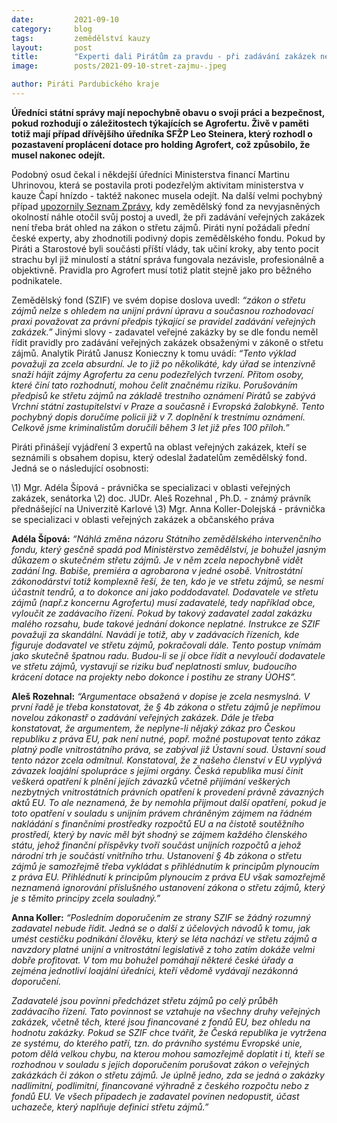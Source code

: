 ```yaml
---
date:         2021-09-10
category:     blog
tags:         zemědělství kauzy
layout:       post
title:        "Experti dali Pirátům za pravdu - při zadávání zakázek nelze ignorovat střet zájmů"
image:        posts/2021-09-10-stret-zajmu-.jpeg

author: Piráti Pardubického kraje
---  
```


**Úředníci státní správy mají nepochybně obavu o svoji práci a bezpečnost, pokud rozhodují o záležitostech týkajících se Agrofertu. Živě v paměti totiž mají případ dřívějšího úředníka SFŽP Leo Steinera, který rozhodl o pozastavení proplácení dotace pro holding Agrofert, což způsobilo, že musel nakonec odejít.**

Podobný osud čekal i někdejší úředníci Ministerstva financí Martinu Uhrinovou, která se postavila proti podezřelým aktivitam ministerstva v kauze Čapí hnízdo - taktéž nakonec musela odejít. Na další velmi pochybný případ [upozornily Seznam Zprávy](https://www.seznamzpravy.cz/clanek/pozor-na-babisuv-stret-zajmu-napsal-fond-zemedelcum-za-mesic-otocil-173340), kdy zemědělský fond za nevyjasněných okolností náhle otočil svůj postoj a uvedl, že při zadávání veřejných zakázek není třeba brát ohled na zákon o střetu zájmů. Piráti nyní požádali přední české experty, aby zhodnotili podivný dopis zemědělského fondu. Pokud by Piráti a Starostové byli součásti příští vlády, tak učiní kroky, aby tento pocit strachu byl již minulostí a státní správa fungovala nezávisle, profesionálně a objektivně. Pravidla pro Agrofert musí totiž platit stejně jako pro běžného podnikatele. 

Zemědělský fond (SZIF) ve svém dopise doslova uvedl: *“zákon o střetu zájmů nelze s ohledem na unijní právní úpravu a současnou rozhodovací praxi považovat za právní předpis týkající se pravidel zadávání veřejných zakázek.”* Jinými slovy - zadavatel veřejné zakázky by se dle fondu neměl řídit pravidly pro zadávání veřejných zakázek obsaženými v zákoně o střetu zájmů. Analytik Pirátů Janusz Konieczny k tomu uvádí: *“Tento výklad považuji za zcela absurdní. Je to již po několikáté, kdy úřad se intenzivně snaží hájit zájmy Agrofertu za cenu podezřelých tvrzení. Přitom osoby, které činí tato rozhodnutí, mohou čelit značnému riziku. Porušováním předpisů ke střetu zájmů na základě trestního oznámení Pirátů se zabývá Vrchní státní zastupitelství v Praze a současně i Evropská žalobkyně. Tento pochybný dopis doručíme policii již v 7. doplnění k trestnímu oznámení. Celkově jsme kriminalistům doručili během 3 let již přes 100 příloh.”*

Piráti přinášejí vyjádření 3 expertů na oblast veřejných zakázek, kteří se seznámili s obsahem dopisu, který odeslal žadatelům zemědělský fond. Jedná se o následující osobnosti:

\1) Mgr. Adéla Šípová - právnička se specializaci v oblasti veřejných zakázek, senátorka
\2) doc. JUDr. Aleš Rozehnal , Ph.D. - známý právník přednášející na Univerzitě Karlové 
\3) Mgr. Anna Koller-Dolejská - právnička se specializaci v oblasti veřejných zakázek a občanského práva

**Adéla Šípová:** *“Náhlá změna názoru Státního zemědělského intervenčního fondu, který gesčně spadá pod Ministërstvo zemědělství, je bohužel jasným důkazem o skutečném střetu zájmů. Je v něm zcela nepochybně vidět zadání Ing. Babiše, premiéra a agrobarona v jedné osobě. Vnitrostátní zákonodárství totiž komplexně řeší, že ten, kdo je ve střetu zájmů, se nesmí účastnit tendrů, a to dokonce ani jako poddodavatel. Dodavatele ve střetu zájmů (např.z koncernu Agrofertu) musí zadavatelé, tedy například obce, vyloučit ze zadávacího řízení. Pokud by takový zadavatel zadal zakázku malého rozsahu, bude takové jednání dokonce neplatné. Instrukce ze SZIF považuji za skandální. Navádí je totiž, aby v zadávacích řízeních, kde figuruje dodavatel ve střetu zájmů, pokračovali dále. Tento postup vnímám jako skutečně špatnou radu. Budou-li se jí obce řídit a nevyloučí dodavatele ve střetu zájmů, vystavují se riziku buď neplatnosti smluv, budoucího krácení dotace na projekty nebo dokonce i postihu ze strany ÚOHS”.*

**Aleš Rozehnal:** *“Argumentace obsažená v dopise je zcela nesmyslná. V první řadě je třeba konstatovat, že § 4b zákona o střetu zájmů je nepřímou novelou zákonastř o zadávání veřejných zakázek. Dále je třeba konstatovat, že argumentem, že neplyne-li nějaký zákaz pro Českou republiku z práva EU, pak není nutné, popř. možné postupovat tento zákaz platný podle vnitrostátního práva, se zabýval již Ústavní soud. Ústavní soud tento názor zcela odmítnul. Konstatoval, že z našeho členství v EU vyplývá závazek loajální spolupráce s jejími orgány. Česká republika musí činit veškerá opatření k plnění jejích závazků včetně přijímání veškerých nezbytných vnitrostátních právních opatření k provedení právně závazných aktů EU. To ale neznamená, že by nemohla přijmout další opatření, pokud je toto opatření v souladu s unijním právem chráněným zájmem na řádném nakládání s finančními prostředky rozpočtů EU a na čistotě soutěžního prostředí, který by navíc měl být shodný se zájmem každého členského státu, jehož finanční příspěvky tvoří součást unijních rozpočtů a jehož národní trh je součástí vnitřního trhu. Ustanovení § 4b zákona o střetu zájmů je samozřejmě třeba vykládat s přihlédnutím k principům plynoucím z práva EU. Přihlédnutí k principům plynoucím z práva EU však samozřejmě neznamená ignorování příslušného ustanovení zákona o střetu zájmů, který je s těmito principy zcela souladný.”*

**Anna Koller:** *“Posledním doporučením ze strany SZIF se žádný rozumný zadavatel nebude řídit. Jedná se o další z účelových návodů k tomu, jak umést cestičku podnikání člověku, který se léta nachází ve střetu zájmů a navzdory platné unijní a vnitrostátní legislativě z toho zatím dokáže velmi dobře profitovat. V tom mu bohužel pomáhají některé české úřady a zejména jednotliví loajální úředníci, kteří vědomě vydávají nezákonná doporučení.*  

*Zadavatelé jsou povinni předcházet střetu zájmů po celý průběh zadávacího řízení. Tato povinnost se vztahuje na všechny druhy veřejných zakázek, včetně těch, které jsou financované z fondů EU, bez ohledu na hodnotu zakázky. Pokud se SZIF chce tvářit, že Česká republika je vytržena ze systému, do kterého patří, tzn. do právního systému Evropské unie, potom dělá velkou chybu, na kterou mohou samozřejmě doplatit i ti, kteří se rozhodnou v souladu s jejich doporučením porušovat zákon o veřejných zakázkách či zákon o střetu zájmů. Je úplně jedno, zda se jedná o zakázky nadlimitní, podlimitní, financované výhradně z českého rozpočtu nebo z fondů EU. Ve všech případech je zadavatel povinen nedopustit, účast uchazeče, který naplňuje definici střetu zájmů.”* 
